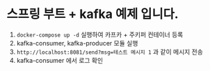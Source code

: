 # 스프링 부트 + kafka 예제 입니다.

1. `docker-compose up -d` 실행하여 카프카 + 주키퍼 컨테이너 등록
2. kafka-consumer, kafka-producer 모듈 실행
3. `http://localhost:8081/send?msg=테스트 메시지 1` 과 같이 메시지 전송
4. kafka-consumer 에서 로그 확인
